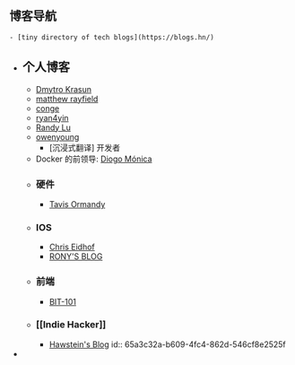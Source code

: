 ## 博客导航
	- [tiny directory of tech blogs](https://blogs.hn/)
- ## 个人博客
	- [Dmytro Krasun](https://dmytrokrasun.com/)
	- [matthew rayfield](https://matthewrayfield.com/)
	- [conge](https://conge.livingwithfcs.org/)
	- [ryan4yin](https://thiscute.world/)
	- [Randy Lu](https://lutaonan.com/)
	- [owenyoung](https://www.owenyoung.com/)
		- [沉浸式翻译] 开发者
	- Docker 的前领导: [Diogo Mónica](https://blog.diogomonica.com/)
	- ### 硬件
		- [Tavis Ormandy](https://lock.cmpxchg8b.com/)
	- ### IOS
		- [Chris Eidhof](https://chris.eidhof.nl/)
		- [RONY'S BLOG](https://www.fadel.io/blog/)
	- ### 前端
		- [BIT-101](https://www.bit-101.com/blog/)
	- ### [[Indie Hacker]]
		- [Hawstein's Blog](https://hawstein.com/)
		  id:: 65a3c32a-b609-4fc4-862d-546cf8e2525f
-